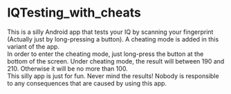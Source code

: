 # IQTesting_with_cheats
This is a silly Android app that tests your IQ by scanning your fingerprint (Actually just by long-pressing a button). A cheating mode is added in this variant of the app. </br>
In order to enter the cheating mode, just long-press the button at the bottom of the screen. Under cheating mode, the result will between 190 and 210. Otherwise it will be no more than 100. </br>
This silly app is just for fun. Never mind the results! Nobody is responsible to any consequences that are caused by using this app.
